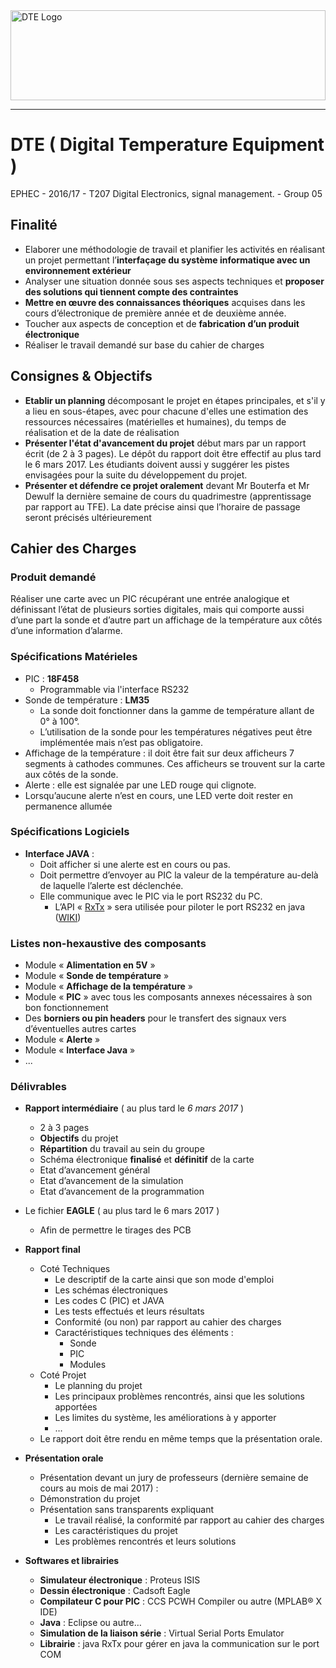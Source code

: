<img src="https://docs.chrisv.be/DTE/DTE.svg" alt="DTE Logo" width="100%" height="144">

___
# DTE ( Digital Temperature Equipment )
EPHEC - 2016/17 - T207 Digital Electronics, signal management. - Group 05

## Finalité
* Elaborer une méthodologie de travail et planifier les activités en réalisant un projet permettant l’**interfaçage du système informatique avec un environnement extérieur**
* Analyser une situation donnée sous ses aspects techniques et **proposer des solutions qui tiennent compte des contraintes**
* **Mettre en œuvre des connaissances théoriques** acquises dans les cours d’électronique de première année et de deuxième année.
* Toucher aux aspects de conception et de **fabrication d’un produit électronique**
* Réaliser le travail demandé sur base du cahier de charges

## Consignes & Objectifs

* **Etablir un planning** décomposant le projet en étapes principales, et s'il y a lieu en sous-étapes, avec pour chacune d'elles une estimation des ressources nécessaires (matérielles et humaines), du temps de réalisation et de la date de réalisation
* **Présenter l'état d'avancement du projet** début mars par un rapport écrit (de 2 à 3 pages). Le dépôt du rapport doit être effectif au plus tard le 6 mars 2017. Les étudiants doivent aussi y suggérer les pistes envisagées pour la suite du développement du projet.
* **Présenter et défendre ce projet oralement** devant Mr Bouterfa et Mr Dewulf la dernière semaine de cours du quadrimestre (apprentissage par rapport au TFE). La date précise ainsi que l’horaire de passage seront précisés ultérieurement

## Cahier des Charges
### Produit demandé
Réaliser une carte avec un PIC récupérant une entrée analogique et définissant l’état de plusieurs sorties digitales, mais qui comporte aussi d’une part la sonde et d’autre part un affichage de la température aux côtés d’une information d’alarme.

### Spécifications Matérieles
* PIC : **18F458**
  * Programmable via l'interface RS232
* Sonde de température : **LM35**
  * La sonde doit fonctionner dans la gamme de température allant de 0° à 100°.
  * L’utilisation de la sonde pour les températures négatives peut être implémentée mais n’est pas obligatoire.
* Affichage de la température : il doit être fait sur deux afficheurs 7 segments à cathodes communes. Ces afficheurs se trouvent sur la carte aux côtés de la sonde.
* Alerte : elle est signalée par une LED rouge qui clignote.
* Lorsqu’aucune alerte n’est en cours, une LED verte doit rester en permanence allumée

### Spécifications Logiciels
* **Interface JAVA** : 
  * Doit afficher si une alerte est en cours ou pas. 
  * Doit permettre d’envoyer au PIC la valeur de la température au-delà de laquelle l’alerte est déclenchée.
  * Elle communique avec le PIC via le port RS232 du PC.
    * L’API « [RxTx](http://users.frii.com/jarvi/rxtx/) » sera utilisée pour piloter le port RS232 en java ([WIKI](http://rxtx.qbang.org/wiki/index.php/Main_Page))

### Listes non-hexaustive des composants
* Module « **Alimentation en 5V** »
* Module « **Sonde de température** »
* Module « **Affichage de la température** »
* Module « **PIC** » avec tous les composants annexes nécessaires à son bon fonctionnement
* Des **borniers ou pin headers** pour le transfert des signaux vers d’éventuelles autres cartes
* Module « **Alerte** »
* Module « **Interface Java** »
* ...

### Délivrables
* **Rapport intermédiaire** ( au plus tard le *6 mars 2017* )
  * 2 à 3 pages
  * **Objectifs** du projet
  * **Répartition** du travail au sein du groupe
  * Schéma électronique **finalisé** et **définitif** de la carte
  * Etat d’avancement général
  * Etat d’avancement de la simulation
  * Etat d’avancement de la programmation
* Le fichier **EAGLE** ( au plus tard le 6 mars 2017 )
  * Afin de permettre le tirages des PCB

* **Rapport final**
  * Coté Techniques
    * Le descriptif de la carte ainsi que son mode d'emploi
    * Les schémas électroniques
    * Les codes C (PIC) et JAVA
    * Les tests effectués et leurs résultats
    * Conformité (ou non) par rapport au cahier des charges
    * Caractéristiques techniques des éléments :
      * Sonde
      * PIC
      * Modules
  * Coté Projet
    * Le planning du projet
    * Les principaux problèmes rencontrés, ainsi que les solutions apportées
    * Les limites du système, les améliorations à y apporter
    * …
  * Le rapport doit être rendu en même temps que la présentation orale.

* **Présentation orale**
  * Présentation devant un jury de professeurs (dernière semaine de cours au mois de mai 2017) :
  * Démonstration du projet
  * Présentation sans transparents expliquant
    * Le travail réalisé, la conformité par rapport au cahier des charges
    * Les caractéristiques du projet
    * Les problèmes rencontrés et leurs solutions

    
* **Softwares et librairies**
  * **Simulateur électronique** : Proteus ISIS
  * **Dessin électronique** : Cadsoft Eagle
  * **Compilateur C pour PIC** : CCS PCWH Compiler ou autre (MPLAB® X IDE)
  * **Java** : Eclipse ou autre…
  * **Simulation de la liaison série** : Virtual Serial Ports Emulator
  * **Librairie** : java RxTx pour gérer en java la communication sur le port COM


